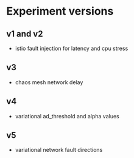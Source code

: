 # Experiment versions
## v1 and v2
- istio fault injection for latency and cpu stress
## v3
- chaos mesh network delay
## v4
- variational ad_threshold and alpha values
## v5
- variational network fault directions
